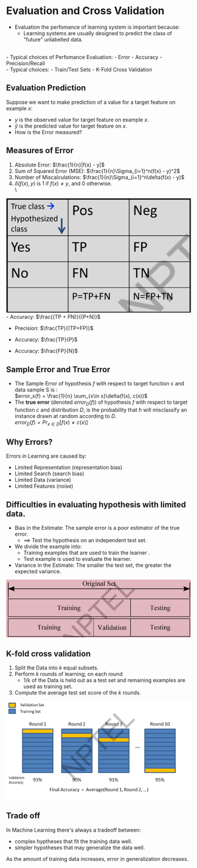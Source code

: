 # Evaluation and Cross Validation
- Evaluation the perfomance of learning system is important because:   
  - Learning systems are usually designed to predict the class of "future" unlabelled data.  
<br/>
- Typical choices of Perfomance Evaluation:
  - Error
  - Accuracy
  - Precision/Recall  
<br/>
- Typical choices:
  - Train/Test Sets
  - K-Fold Cross Validation

## Evaluation Prediction
Suppose we want to make prediction of a value for a target feature on example $x$:
  - $y$ is the observed value for target feature on example $x$.
  - $\hat{y}$ is the predicted value for target feature on $x$.
  - How is the Error measured?

  ## Measures of Error

  1. Absolute Error: $\frac{1}{n}|f(x) - y|$
  2. Sum of Squared Error (MSE): $\frac{1}{n}\Sigma_{i=1}^n(f(x) - y)^2$
  3. Number of Miscalculations: $\frac{1}{n}\Sigma_{i=1}^n\delta(f(x) - y)$
  4. $\delta(f(x), y)$ is 1 if $f(x) \neq y$, and $0$ otherwise.  
\
<img src="../images/confusion_matrix.png" />
- Accuracy: $\frac{(TP + PN)}{(P+N)}$  

- Precision: $\frac{TP}{(TP+FP)}$  

- Accuracy: $\frac{TP}{P}$  

- Accuracy: $\frac{FP}{N}$  

## Sample Error and True Error  
- The Sample Error of hypothesis $f$ with respect to target function c and data sample S is :  
$error_s(f) = \frac{1}{n} \sum_{x\in s}\delta(f(x), c(x))$
- The **true error** (denoted $error_D(f)$) of hypothesis $f$ with respect to target function $c$ and distribution $D$, is the probability that $h$ will misclassify an instance drawn at random according to $D$.  
$error_D(f) = Pr_{x\in D}[f(x) \neq c(x)]$  

## Why Errors?
Errors in Learning are caused by:
- Limited Representation (representation bias)
- Limited Search (search bias)
- Limited Data (variance)
- Limited Features (noise)  

## Difficulties in evaluating hypothesis with limited data.  
- Bias in the Estimate: The sample error is a poor estimator of the true error.
  - ==> Test the hypothesis on an independent test set.
- We divide the example into:
  - Training examples that are used to train the learner .
  - Test example is used to evaluate the learner.
- Variance in the Estimate: The smaller the test set, the greater the expected variance.

![alt](../images/dataset_split.png)

## K-fold cross validation
1. Split the Data into $k$ equal subsets.
2. Perform $k$ rounds of learning; on each round 
   - 1/k of the Data is held out as a test set and remaining examples are used as training set.
3. Compute the average test set score of the $k$ rounds.   

<img src="../images/k-fold_cross.png"/>

## Trade off  
In Machine Learning there's always a tradeoff between:
  - complex hyptheses that fit the training data well.
  - simpler hypotheses that may generalize the data well.

As the amount of training data increases, error in generalization decreases.
